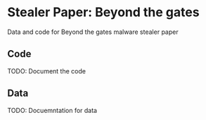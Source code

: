 # Stealer Paper: Beyond the gates
Data and code for Beyond the gates malware stealer paper
## Code
TODO: Document the code

## Data
TODO: Docuemntation for data 
